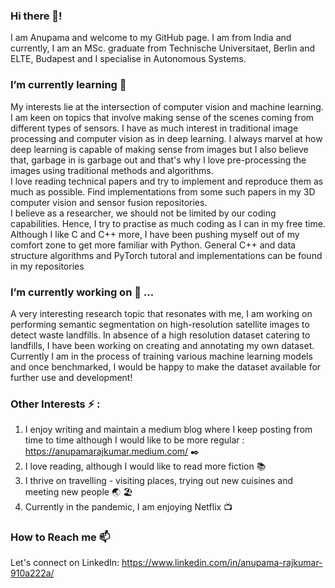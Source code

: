

### Hi there 👋! 
I am Anupama and welcome to my GitHub page. I am from India and currently, I am an MSc. graduate from Technische Universitaet, Berlin and ELTE, Budapest and I specialise in Autonomous Systems.

### I’m currently learning 🌱 
My interests lie at the intersection of computer vision and machine learning. I am keen on topics that involve making sense of the scenes coming from different types of sensors. I have as much interest in traditional image processing and computer vision as in deep learning. I always marvel at how deep learning is capable of making sense from images but I also believe that, garbage in is garbage out and that's why I love pre-processing the images using traditional methods and algorithms.\
I love reading technical papers and try to implement and reproduce them as much as possible. Find implementations from some such papers in my 3D computer vision and sensor fusion repositories.\
I believe as a researcher, we should not be limited by our coding capabilities. Hence, I try to practise as much coding as I can in my free time. Although I like C and C++ more, I have been pushing myself out of my comfort zone to get more familiar with Python. General C++ and data structure algorithms and PyTorch tutoral and implementations can be found in my repositories 

### I’m currently working on 🔭 ...
A very interesting research topic that resonates with me, I am working on performing semantic segmentation on high-resolution satellite images to detect waste landfills. In absence of a high resolution dataset catering to landfills, I have been working on creating and annotating my own dataset. Currently I am in the process of training various machine learning models and once benchmarked, I would be happy to make the dataset available for further use and development!

### Other Interests ⚡ : 
1. I enjoy writing and maintain a medium blog where I keep posting from time to time although I would like to be more regular : https://anupamarajkumar.medium.com/ :black_nib:
2. I love reading, although I would like to read more fiction :books:
3. I thrive on travelling - visiting places, trying out new cuisines and meeting new people :earth_asia: :beach_umbrella:
4. Currently in the pandemic, I am enjoying Netflix :tv:

### How to Reach me 📫 
Let's connect on LinkedIn:
https://www.linkedin.com/in/anupama-rajkumar-910a222a/ 

